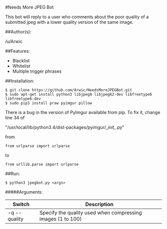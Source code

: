 #Needs More JPEG Bot

This bot will reply to a user who comments about the poor quality of a submitted jpeg with a lower quality version of the same image.

##Author(s): 

/u/Arwic
  
##Features:
* Blacklist
* Whitelist
* Multiple trigger phrases

##Installation:

    $ git clone https://github.com/Arwic/NeedsMoreJPEGBot.git
    $ sudo apt-get install python3 libjpeg8 libjpeg62-dev libfreetype6 libfreetype6-dev
    $ sudo pip3 install praw pyimgur pillow
    
There is a bug in the version of PyImgur available from pip. To fix it, change line 34 of 

"/usr/local/lib/python3.4/dist-packages/pyimgur/\__init\__.py"

from

    from urlparse import urlparse

to

    from urllib.parse import urlparse
    
##Run:

    $ python3 jpegbot.py <args>
    
#####Arguments:

| Switch | Description |
| --- | --- |
| -q --quality | Specify the quality used when compressing images (1 to 100) |
